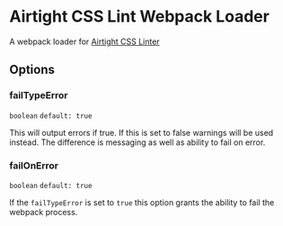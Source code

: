 # Airtight CSS Lint Webpack Loader
A webpack loader for [Airtight CSS Linter](https://github.com/unframework/airtight-css-lint)

## Options

### failTypeError

`boolean` `default: true`

This will output errors if true. If this is set to false warnings will be used instead. The difference is messaging as well as ability to fail on error.

### failOnError

`boolean` `default: true`

If the `failTypeError` is set to `true` this option grants the ability to fail the webpack process.
